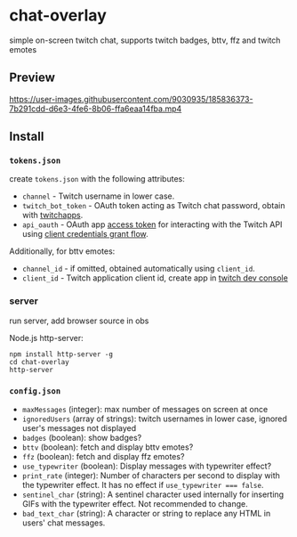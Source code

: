 # chat-overlay

simple on-screen twitch chat, supports twitch badges, bttv, ffz and twitch emotes  

## Preview

https://user-images.githubusercontent.com/9030935/185836373-7b291cdd-d6e3-4fe6-8b06-ffa6eaa14fba.mp4


## Install

### `tokens.json`

create `tokens.json` with the following attributes:

- `channel` - Twitch username in lower case.
- `twitch_bot_token` - OAuth token acting as Twitch chat password, obtain with [twitchapps](https://twitchapps.com/tmi/).
- `api_oauth` - OAuth app [access token](https://dev.twitch.tv/docs/authentication#app-access-tokens) for interacting with the Twitch API using [client credentials grant flow](https://dev.twitch.tv/docs/authentication/getting-tokens-oauth/#client-credentials-grant-flow).

Additionally, for bttv emotes:  

- `channel_id` - if omitted, obtained automatically using `client_id`.
- `client_id` - Twitch application client id, create app in [twitch dev console](https://dev.twitch.tv/console/apps)  

### server

run server, add browser source in obs  

Node.js http-server:  

    npm install http-server -g
    cd chat-overlay
    http-server

### `config.json`

- `maxMessages` (integer): max number of messages on screen at once  
- `ignoredUsers` (array of strings): twitch usernames in lower case, ignored user's messages not displayed  
- `badges` (boolean): show badges?  
- `bttv` (boolean): fetch and display bttv emotes?  
- `ffz` (boolean): fetch and display ffz emotes?
- `use_typewriter` (boolean): Display messages with typewriter effect?
- `print_rate` (integer): Number of characters per second to display with the typewriter effect. It has no effect if `use_typewriter === false`.
- `sentinel_char` (string): A sentinel character used internally for inserting GIFs with the typewriter effect. Not recommended to change.
- `bad_text_char` (string): A character or string to replace any HTML in users' chat messages.
